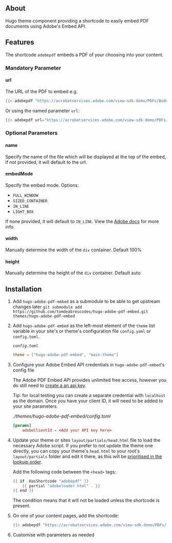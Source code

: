 ## About
Hugo theme component providing a shortcode to easily embed PDF documents using Adobe's Embed API.

## Features
The shortcode `adobepdf` embeds a PDF of your choosing into your content.

### Mandatory Parameter
#### url
The URL of the PDF to embed e.g.
```go
{{< adobepdf "https://acrobatservices.adobe.com/view-sdk-demo/PDFs/Bodea%20Brochure.pdf" >}}
```
Or using the named parameter `url`:
```go
{{< adobepdf url="https://acrobatservices.adobe.com/view-sdk-demo/PDFs/Bodea%20Brochure.pdf" >}}
```

### Optional Parameters
#### name
Specify the name of the file which will be displayed at the top of the embed, if not provided, it will default to the url.

#### embedMode
Specify the embed mode. Options:
- `FULL_WINDOW`
- `SIZED_CONTAINER`
- `IN_LINE`
- `LIGHT_BOX`

If none provided, it will default to `IN_LINE`. View the [Adobe docs](https://developer.adobe.com/document-services/docs/overview/pdf-embed-api/howtos/#embed-modes) for more info.

#### width
Manually determine the width of the `div` container. Default 100%
#### height
Manually determine the height of the `div` container. Default auto

## Installation

1. Add `hugo-adobe-pdf-embed` as a submodule to be able to get upstream changes later `git submodule add https://github.com/tomdeabreucodes/hugo-adobe-pdf-embed.git themes/hugo-adobe-pdf-embed`
2. Add `hugo-adobe-pdf-embed` as the left-most element of the `theme` list variable in your site's or theme's configuration file `config.yaml` or `config.toml`. 
    
    *`config.toml`*
    ```toml
    theme = ["hugo-adobe-pdf-embed", "main-theme"]
    ```
3. Configure your Adobe Embed API credentials in `hugo-adobe-pdf-embed`'s config file

    The Adobe PDF Embed API provides unlimited free access, however you do still need to [create a an api key](https://acrobatservices.adobe.com/dc-integration-creation-app-cdn/main.html?api=pdf-embed-api).

    Tip: for local testing you can create a separate credential with `localhost` as the domain.
    Once you have your client ID, it will need to be added to your site parameters.

    *./themes/hugo-adobe-pdf-embed/config.toml*
    ```toml
    [params]
        adobeClientId = <Add your API key here>
    ```

4. Update your theme or sites `layout/partials/head.html` file to load the necessary Adobe script. If you prefer to not update the theme one directly, you can copy your theme's `head.html` to your root's `layout/partials` folder and edit it there, as this will be [prioritised in the lookuip order](https://gohugo.io/templates/partials/#partial-template-lookup-order).

    Add the following code between the `<head>` tags:
    ```go
    {{ if .HasShortcode "adobepdf" }}
        {{ partial "adobeloader.html" . }}
    {{ end }}
    ``` 

    The condition means that it will not be loaded unless the shortcode is present.

5. On one of your content pages, add the shortcode:
    ```go
    {{< adobepdf "https://acrobatservices.adobe.com/view-sdk-demo/PDFs/Bodea%20Brochure.pdf" >}}
    ```

6. Customise with parameters as needed
